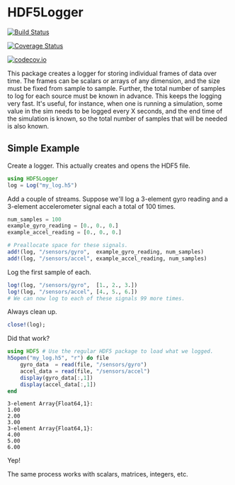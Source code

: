 # HDF5Logger

[![Build Status](https://travis-ci.org/tuckermcclure/HDF5Logger.jl.svg?branch=master)](https://travis-ci.org/tuckermcclure/HDF5Logger.jl)

[![Coverage Status](https://coveralls.io/repos/tuckermcclure/HDF5Logger.jl/badge.svg?branch=master&service=github)](https://coveralls.io/github/tuckermcclure/HDF5Logger.jl?branch=master)

[![codecov.io](http://codecov.io/github/tuckermcclure/HDF5Logger.jl/coverage.svg?branch=master)](http://codecov.io/github/tuckermcclure/HDF5Logger.jl?branch=master)

This package creates a logger for storing individual frames of data over time. The frames can be scalars or arrays of any dimension, and the size must be fixed from sample to sample. Further, the total number of samples to log for each source must be known in advance. This keeps the logging very fast. It's useful, for instance, when one is running a simulation, some value in the sim needs to be logged every X seconds, and the end time of the simulation is known, so the total number of samples that will be needed is also known.

## Simple Example

Create a logger. This actually creates and opens the HDF5 file.

```julia
using HDF5Logger
log = Log("my_log.h5")
```

Add a couple of streams. Suppose we'll log a 3-element gyro reading and a 3-element accelerometer signal each a total of 100 times.

```julia
num_samples = 100
example_gyro_reading = [0., 0., 0.]
example_accel_reading = [0., 0., 0.]

# Preallocate space for these signals.
add!(log, "/sensors/gyro",  example_gyro_reading, num_samples)
add!(log, "/sensors/accel", example_accel_reading, num_samples)
```

Log the first sample of each.

```julia
log!(log, "/sensors/gyro",  [1., 2., 3.])
log!(log, "/sensors/accel", [4., 5., 6.])
# We can now log to each of these signals 99 more times.
```

Always clean up.
```julia
close!(log);
```

Did that work?

```julia
using HDF5 # Use the regular HDF5 package to load what we logged.
h5open("my_log.h5", "r") do file
    gyro_data  = read(file, "/sensors/gyro")
    accel_data = read(file, "/sensors/accel")
    display(gyro_data[:,1])
    display(accel_data[:,1])
end
```

```
3-element Array{Float64,1}:
1.00
2.00
3.00
3-element Array{Float64,1}:
4.00
5.00
6.00
```
Yep!

The same process works with scalars, matrices, integers, etc.
